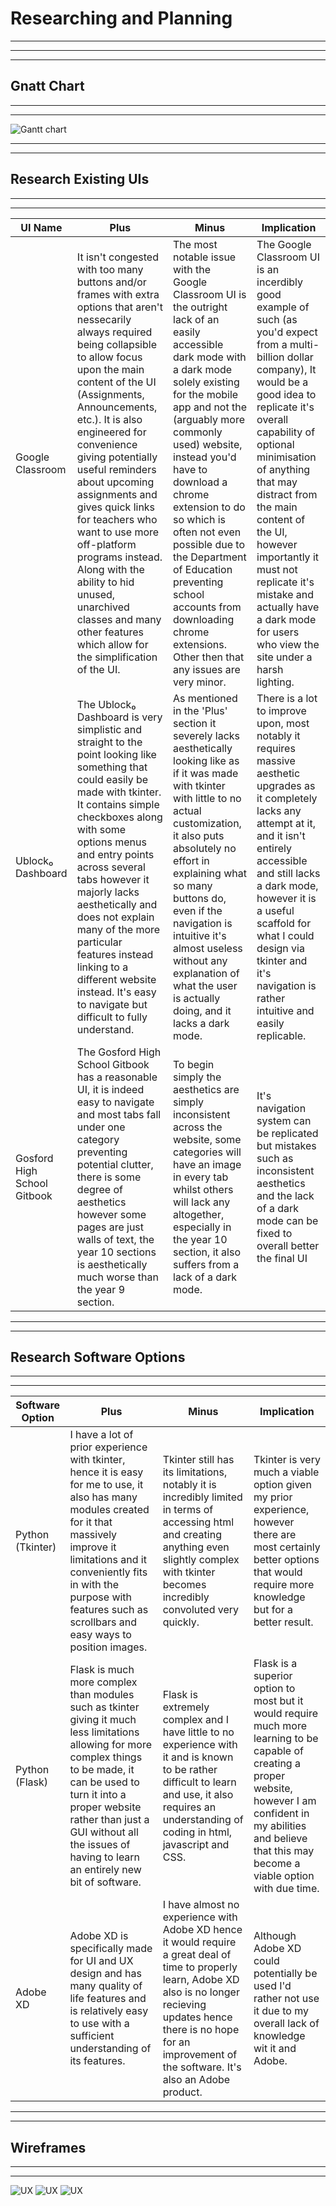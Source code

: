 # Researching and Planning

---
---
---

## Gnatt Chart

---
---

![Gantt chart](Gantt_chart.png)

---
---

## Research Existing UIs

---
---

|UI Name|Plus|Minus|Implication|
|-|-|-|-|
|Google Classroom|It isn't congested with too many buttons and/or frames with extra options that aren't nessecarily always required being collapsible to allow focus upon the main content of the UI (Assignments, Announcements, etc.). It is also engineered for convenience giving potentially useful reminders about upcoming assignments and gives quick links for teachers who want to use more off-platform programs instead. Along with the ability to hid unused, unarchived classes and many other features which allow for the simplification of the UI.|The most notable issue with the Google Classroom UI is the outright lack of an easily accessible dark mode with a dark mode solely existing for the mobile app and not the (arguably more commonly used) website, instead you'd have to download a chrome extension to do so which is often not even possible due to the Department of Education preventing school accounts from downloading chrome extensions. Other then that any issues are very minor.|The Google Classroom UI is an incerdibly good example of such (as you'd expect from a multi-billion dollar company), It would be a good idea to replicate it's overall capability of optional minimisation of anything that may distract from the main content of the UI, however importantly it must not replicate it's mistake and actually have a dark mode for users who view the site under a harsh lighting.|
|Ublock₀ Dashboard|The Ublock₀ Dashboard is very simplistic and straight to the point looking like something that could easily be made with tkinter. It contains simple checkboxes along with some options menus and entry points across several tabs however it majorly lacks aesthetically and does not explain many of the more particular features instead linking to a different website instead. It's easy to navigate but difficult to fully understand.|As mentioned in the 'Plus' section it severely lacks aesthetically looking like as if it was made with tkinter with little to no actual customization, it also puts absolutely no effort in explaining what so many buttons do, even if the navigation is intuitive it's almost useless without any explanation of what the user is actually doing, and it lacks a dark mode.|There is a lot to improve upon, most notably it requires massive aesthetic upgrades as it completely lacks any attempt at it, and it isn't entirely accessible and still lacks a dark mode, however it is a useful scaffold for what I could design via tkinter and it's navigation is rather intuitive and easily replicable.|
|Gosford High School Gitbook|The Gosford High School Gitbook has a reasonable UI, it is indeed easy to navigate and most tabs fall under one category preventing potential clutter, there is some degree of aesthetics however some pages are just walls of text, the year 10 sections is aesthetically much worse than the year 9 section.|To begin simply the aesthetics are simply inconsistent across the website, some categories will have an image in every tab whilst others will lack any altogether, especially in the year 10 section, it also suffers from a lack of a dark mode.|It's navigation system can be replicated but mistakes such as inconsistent aesthetics and the lack of a dark mode can be fixed to overall better the final UI|

---
---

## Research Software Options

---
---

|Software Option|Plus|Minus|Implication|
|-|-|-|-|
|Python (Tkinter)|I have a lot of prior experience with tkinter, hence it is easy for me to use, it also has many modules created for it that massively improve it limitations and it conveniently fits in with the purpose with features such as scrollbars and easy ways to position images.|Tkinter still has its limitations, notably it is incredibly limited in terms of accessing html and creating anything even slightly complex with tkinter becomes incredibly convoluted very quickly.|Tkinter is very much a viable option given my prior experience, however there are most certainly better options that would require more knowledge but for a better result.|
|Python (Flask)|Flask is much more complex than modules such as tkinter giving it much less limitations allowing for more complex things to be made, it can be used to turn it into a proper website rather than just a GUI without all the issues of having to learn an entirely new bit of software.|Flask is extremely complex and I have little to no experience with it and is known to be rather difficult to learn and use, it also requires an understanding of coding in html, javascript and CSS.|Flask is a superior option to most but it would require much more learning to be capable of creating a proper website, however I am confident in my abilities and believe that this may become a viable option with due time.|
|Adobe XD|Adobe XD is specifically made for UI and UX design and has many quality of life features and is relatively easy to use with a sufficient understanding of its features.|I have almost no experience with Adobe XD hence it would require a great deal of time to properly learn, Adobe XD also is no longer recieving updates hence there is no hope for an improvement of the software. It's also an Adobe product.|Although Adobe XD could potentially be used I'd rather not use it due to my overall lack of knowledge wit it and Adobe.|

---
---

## Wireframes

---
---

![UX](UX_1.png)
![UX](UX_2.png)
![UX](UX_3.png)
